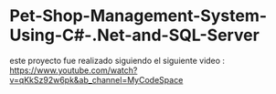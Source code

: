 # Pet-Shop-Management-System-Using-C#-.Net-and-SQL-Server 
este proyecto fue realizado siguiendo el siguiente video : https://www.youtube.com/watch?v=qKkSz92w6pk&ab_channel=MyCodeSpace
